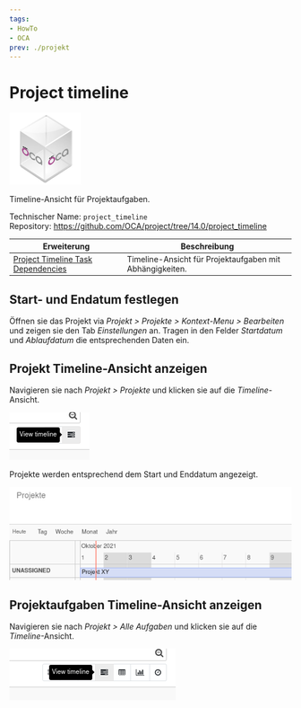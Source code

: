 ```yaml
---
tags:
- HowTo
- OCA
prev: ./projekt
---
```

# Project timeline
![icon_oca_app](assets/icon_oca_app.png)

Timeline-Ansicht für Projektaufgaben.

Technischer Name: `project_timeline`\
Repository: <https://github.com/OCA/project/tree/14.0/project_timeline>

| Erweiterung                                                                 | Beschreibung                                             |
| --------------------------------------------------------------------------- | -------------------------------------------------------- |
| [Project Timeline Task Dependencies](Project%20Timeline%20Task%20Dependencies.md) | Timeline-Ansicht für Projektaufgaben mit Abhängigkeiten. |

## Start- und Endatum festlegen

Öffnen sie das Projekt via *Projekt > Projekte > Kontext-Menu > Bearbeiten* und zeigen sie den Tab *Einstellungen* an. Tragen in den Felder *Startdatum* und *Ablaufdatum* die entsprechenden Daten ein.

## Projekt Timeline-Ansicht anzeigen

Navigieren sie nach *Projekt > Projekte* und klicken sie auf die *Timeline*-Ansicht.

![](assets/Project%20Timeline%20View%20timeline.png)

Projekte werden entsprechend dem Start und Enddatum angezeigt.

![](assets/Project%20Timeline%20View.png)

## Projektaufgaben Timeline-Ansicht anzeigen

Navigieren sie nach *Projekt > Alle Aufgaben* und klicken sie auf die *Timeline*-Ansicht.

![](assets/Project%20Timeline%20View%20task%20timeline.png)